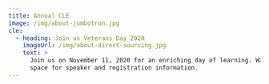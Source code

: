 ```yaml
---
title: Annual CLE
image: /img/about-jumbotron.jpg
cle:
  - heading: Join us Veterans Day 2020
    imageUrl: /img/about-direct-sourcing.jpg
    text: >
      Join us on November 11, 2020 for an enriching day of learning. Watch this
      space for speaker and registration information.
---
```


